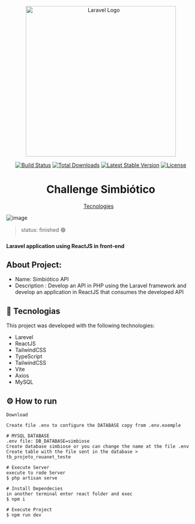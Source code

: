<p align="center"><a href="https://laravel.com" target="_blank"><img src="https://raw.githubusercontent.com/laravel/art/master/logo-lockup/5%20SVG/2%20CMYK/1%20Full%20Color/laravel-logolockup-cmyk-red.svg" width="400" alt="Laravel Logo"></a>



<p align="center">
<a href="https://github.com/laravel/framework/actions"><img src="https://github.com/laravel/framework/workflows/tests/badge.svg" alt="Build Status"></a>
<a href="https://packagist.org/packages/laravel/framework"><img src="https://img.shields.io/packagist/dt/laravel/framework" alt="Total Downloads"></a>
<a href="https://packagist.org/packages/laravel/framework"><img src="https://img.shields.io/packagist/v/laravel/framework" alt="Latest Stable Version"></a>
<a href="https://packagist.org/packages/laravel/framework"><img src="https://img.shields.io/packagist/l/laravel/framework" alt="License"></a>
</p>
<h1 align="center">Challenge Simbiótico</h1>

<p align="center">
  <a href="#-tecnologias">Tecnologies</a>&nbsp;&nbsp;&nbsp;
</p>

![image](https://user-images.githubusercontent.com/100092279/221934132-0aa77d7e-0a9b-4b3b-bcb0-c60d13cf89ff.png)

> status: finished 🟢

#### Laravel application using ReactJS in front-end

## About Project: 

+ Name: Simbiótico API
+ Description :  Develop an API in PHP using the Laravel framework and develop an application in ReactJS that consumes the developed API


## 🚀 Tecnologias

This project was developed with the following technologies:

- Larevel
- ReactJS
- TailwindCSS
- TypeScript
- TailwindCSS
- Vite
- Axios
- MySQL

## ⚙️ How to run

```
Download

Create file .env to configure the DATABASE copy from .env.exemple

# MYSQL DATABASE 
.env file: DB_DATABASE=simbiose
Create database simbiose or you can change the name at the file .env
Create table with the file sent in the database > tb_projeto_rouanet_teste

# Execute Server
execute to rode Server
$ php artisan serve 

# Install Dependecies
in another terminal enter react folder and exec
$ npm i

# Execute Project
$ npm run dev

```
